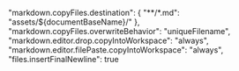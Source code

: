   "markdown.copyFiles.destination": {
    "**/*.md": "assets/${documentBaseName}/"
  },
  "markdown.copyFiles.overwriteBehavior": "uniqueFilename",
  "markdown.editor.drop.copyIntoWorkspace": "always",
  "markdown.editor.filePaste.copyIntoWorkspace": "always",
  "files.insertFinalNewline": true
